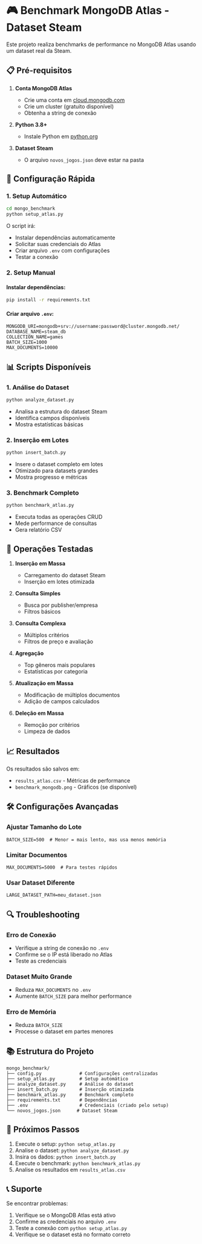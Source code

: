 # 🎮 Benchmark MongoDB Atlas - Dataset Steam

Este projeto realiza benchmarks de performance no MongoDB Atlas usando um dataset real da Steam.

## 📋 Pré-requisitos

1. **Conta MongoDB Atlas**
   - Crie uma conta em [cloud.mongodb.com](https://cloud.mongodb.com)
   - Crie um cluster (gratuito disponível)
   - Obtenha a string de conexão

2. **Python 3.8+**
   - Instale Python em [python.org](https://python.org)

3. **Dataset Steam**
   - O arquivo `novos_jogos.json` deve estar na pasta

## 🚀 Configuração Rápida

### 1. Setup Automático
```bash
cd mongo_benchmark
python setup_atlas.py
```

O script irá:
- Instalar dependências automaticamente
- Solicitar suas credenciais do Atlas
- Criar arquivo `.env` com configurações
- Testar a conexão

### 2. Setup Manual

#### Instalar dependências:
```bash
pip install -r requirements.txt
```

#### Criar arquivo `.env`:
```env
MONGODB_URI=mongodb+srv://username:password@cluster.mongodb.net/
DATABASE_NAME=steam_db
COLLECTION_NAME=games
BATCH_SIZE=1000
MAX_DOCUMENTS=10000
```

## 📊 Scripts Disponíveis

### 1. Análise do Dataset
```bash
python analyze_dataset.py
```
- Analisa a estrutura do dataset Steam
- Identifica campos disponíveis
- Mostra estatísticas básicas

### 2. Inserção em Lotes
```bash
python insert_batch.py
```
- Insere o dataset completo em lotes
- Otimizado para datasets grandes
- Mostra progresso e métricas

### 3. Benchmark Completo
```bash
python benchmark_atlas.py
```
- Executa todas as operações CRUD
- Mede performance de consultas
- Gera relatório CSV

## 🔧 Operações Testadas

1. **Inserção em Massa**
   - Carregamento do dataset Steam
   - Inserção em lotes otimizada

2. **Consulta Simples**
   - Busca por publisher/empresa
   - Filtros básicos

3. **Consulta Complexa**
   - Múltiplos critérios
   - Filtros de preço e avaliação

4. **Agregação**
   - Top gêneros mais populares
   - Estatísticas por categoria

5. **Atualização em Massa**
   - Modificação de múltiplos documentos
   - Adição de campos calculados

6. **Deleção em Massa**
   - Remoção por critérios
   - Limpeza de dados

## 📈 Resultados

Os resultados são salvos em:
- `results_atlas.csv` - Métricas de performance
- `benchmark_mongodb.png` - Gráficos (se disponível)

## 🛠️ Configurações Avançadas

### Ajustar Tamanho do Lote
```env
BATCH_SIZE=500  # Menor = mais lento, mas usa menos memória
```

### Limitar Documentos
```env
MAX_DOCUMENTS=5000  # Para testes rápidos
```

### Usar Dataset Diferente
```env
LARGE_DATASET_PATH=meu_dataset.json
```

## 🔍 Troubleshooting

### Erro de Conexão
- Verifique a string de conexão no `.env`
- Confirme se o IP está liberado no Atlas
- Teste as credenciais

### Dataset Muito Grande
- Reduza `MAX_DOCUMENTS` no `.env`
- Aumente `BATCH_SIZE` para melhor performance

### Erro de Memória
- Reduza `BATCH_SIZE`
- Processe o dataset em partes menores

## 📚 Estrutura do Projeto

```
mongo_benchmark/
├── config.py              # Configurações centralizadas
├── setup_atlas.py         # Setup automático
├── analyze_dataset.py     # Análise do dataset
├── insert_batch.py        # Inserção otimizada
├── benchmark_atlas.py     # Benchmark completo
├── requirements.txt       # Dependências
├── .env                   # Credenciais (criado pelo setup)
└── novos_jogos.json      # Dataset Steam
```

## 🎯 Próximos Passos

1. Execute o setup: `python setup_atlas.py`
2. Analise o dataset: `python analyze_dataset.py`
3. Insira os dados: `python insert_batch.py`
4. Execute o benchmark: `python benchmark_atlas.py`
5. Analise os resultados em `results_atlas.csv`

## 📞 Suporte

Se encontrar problemas:
1. Verifique se o MongoDB Atlas está ativo
2. Confirme as credenciais no arquivo `.env`
3. Teste a conexão com `python setup_atlas.py`
4. Verifique se o dataset está no formato correto 